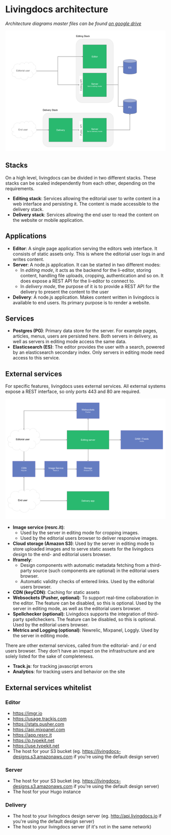 # Livingdocs architecture

_Architecture diagrams master files can be found [on google drive](https://docs.google.com/document/d/1TQhW3HtzurI78kinxUCqf5OxG3RSoiEURXEn4AIztP0/edit#heading=h.snjxmn1ywzn)_


![API Link](./architecture-stacks-apps.png)

## Stacks
On a high level, livingdocs can be divided in two different stacks. These stacks can be scaled independently from each other, depending on the requirements. 

- **Editing stack**: Services allowing the editorial user to write content in a web interface and persisting it. The content is made accessible to the delivery stack.
- **Delivery stack**: Services allowing the end user to read the content on the website or mobile application.


## Applications
- **Editor**: A single page application serving the editors web interface. It consists of static assets only. This is where the editorial user logs in and writes content.
- **Server**: A node.js application. It can be started in two different modes: 
  - In _editing mode_, it acts as the backend for the li-editor, storing content, handling file uploads, cropping, authentication and so on. It does expose a REST API for the li-editor to connect to.
  - In _delivery mode_, the purpose of it is to provide a REST API for the delivery to present the content to the user
- **Delivery**: A node.js application. Makes content written in livingdocs is available to end users. Its primary purpose is to render a website.

## Services
- **Postgres (PG)**: Primary data store for the server. For example pages, articles, menus, users are persisted here. Both servers in delivery, as well as servers in editing mode access the same data.
- **Elasticsearch (ES)**: The editor provides the user with a search, powered by an elasticsearch secondary index. Only servers in editing mode need access to this service.

## External services
For specific features, livingdocs uses external services. All external systems expose a REST interface, so only ports 443 and 80 are required.

![API Link](./architecture-external-services.png)

- **Image service (resrc.it)**: 
  - Used by the server in editing mode for cropping images.
  - Used by the editorial users browser to deliver responsive images.
- **Cloud storage (Amazon S3)**: Used by the server in editing mode to store uploaded images and to serve static assets for the livingdocs design to the end- and editorial users browser.
- **Iframely**:
  - Design components with automatic metadata fetching from a third-party source (such components are optional) in the editorial users browser.
  - Automatic validity checks of entered links. Used by the editorial users browser.
- **CDN (keyCDN)**: Caching for static assets
- **Websockets (Pusher, optional)**: To support real-time collaboration in the editor. The feature can be disabled, so this is optional. Used by the server in editing mode, as well as the editorial users browser.
- **Spellchecker (optional)**: Livingdocs supports the integration of third-party spellcheckers. The feature can be disabled, so this is optional. Used by the editorial users browser.
- **Metrics and Logging (optional)**: Newrelic, Mixpanel, Loggly. Used by the server in editing mode.

There are other external services, called from the editorial- and / or end users browser. They don’t have an impact on the infrastructure and are solely listed for the sake of completeness. 
- **Track.js**: for tracking javascript errors
- **Analytics**: for tracking users and behavior on the site


## External services whitelist

### Editor
- https://imgr.io
- https://usage.trackjs.com
- https://stats.pusher.com
- https://api.mixpanel.com
- https://app.resrc.it
- https://p.typekit.net
- https://use.typekit.net
- The host for your S3 bucket (eg. https://livingdocs-designs.s3.amazonaws.com if you're using the default design server)

### Server
- The host for your S3 bucket (eg. https://livingdocs-designs.s3.amazonaws.com if you're using the default design server)
- The host for your Hugo instance

### Delivery
- The host to your livingdocs design server (eg. http://api.livingdocs.io if you're using the default design server)
- The host to your livingdocs server (if it's not in the same network)
